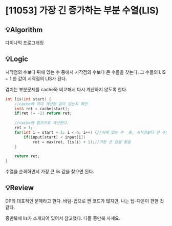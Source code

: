 # [11053] 가장 긴 증가하는 부분 수열(LIS)
## 💡Algorithm

다이나믹 프로그래밍

## 💡Logic

시작점의 수보다 뒤에 있는 수 중에서 시작점의 수보다 큰 수들을 찾는다. 그 수들의 LIS + 1 한 값이 시작점의 LIS가 된다.

겹치는 부분문제를 cache와 비교해서 다시 계산하지 않도록 한다.

```c++
int lis(int start) {
    //cache에 이미 계산한 값이 있는지 확인
    int& ret = cache[start];
    if(ret != -1) return ret;
    
    //cache에 없으므로 계산한다.
    ret = 1;
    for(int i = start + 1; i < n; i++) {//뒤에 있는 수  중, 시작점보다 큰 수의 lis를 찾는다.
        if(input[start] < input[i])
            ret = max(ret, lis(i) + 1);//가장 큰 값을 찾음
    }
    
    return ret;
}
```

수열을 순회하면서 가장 큰 lis 값을 찾으면 된다.

## 💡Review

DP의 대표적인 문제라고 한다. 바텀-업으로 짠 코드가 많지만, 나는 탑-다운이 편한 것 같다.

종만북에 lis가 소개되어 있어서 참고했다. 다들 종만북 사세요.
